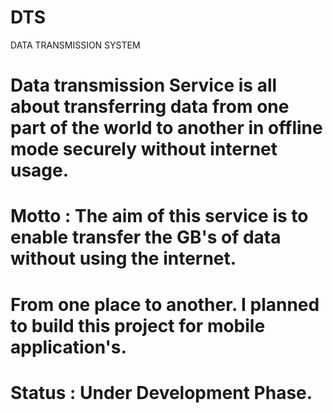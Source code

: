 # DTS
DATA TRANSMISSION SYSTEM
# Data transmission Service is all about transferring data from one part of the world to another in offline mode securely without internet usage.
# Motto : The aim of this service is to enable transfer the GB's of data without using the internet.
# From one place to another. I planned to build this project for mobile application's.
# Status : Under Development Phase.
